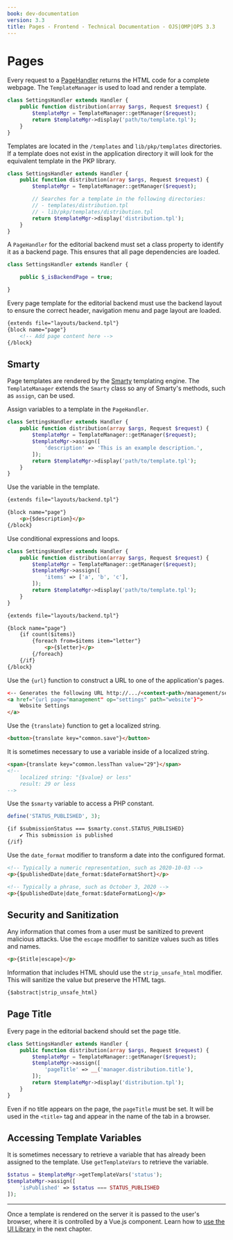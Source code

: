 ```yaml
---
book: dev-documentation
version: 3.3
title: Pages - Frontend - Technical Documentation - OJS|OMP|OPS 3.3
---
```


# Pages

Every request to a [PageHandler](./architecture-handlers#page-handlers) returns the HTML code for a complete webpage. The `TemplateManager` is used to load and render a template.

```php
class SettingsHandler extends Handler {
    public function distribution(array $args, Request $request) {
        $templateMgr = TemplateManager::getManager($request);
        return $templateMgr->display('path/to/template.tpl');
    }
}
```

Templates are located in the `/templates` and `lib/pkp/templates` directories. If a template does not exist in the application directory it will look for the equivalent template in the PKP library.

```php
class SettingsHandler extends Handler {
    public function distribution(array $args, Request $request) {
        $templateMgr = TemplateManager::getManager($request);

        // Searches for a template in the following directories:
        // - templates/distribution.tpl
        // - lib/pkp/templates/distribution.tpl
        return $templateMgr->display('distribution.tpl');
    }
}
```

A `PageHandler` for the editorial backend must set a class property to identify it as a backend page. This ensures that all page dependencies are loaded.


```php
class SettingsHandler extends Handler {

    public $_isBackendPage = true;

}
```

Every page template for the editorial backend must use the backend layout to ensure the correct header, navigation menu and page layout are loaded.

```html
{extends file="layouts/backend.tpl"}
{block name="page"}
    <!-- Add page content here -->
{/block}
```

## Smarty

Page templates are rendered by the [Smarty](https://www.smarty.net/) templating engine. The `TemplateManager` extends the `Smarty` class so any of Smarty's methods, such as `assign`, can be used.

Assign variables to a template in the `PageHandler`.

```php
class SettingsHandler extends Handler {
    public function distribution(array $args, Request $request) {
        $templateMgr = TemplateManager::getManager($request);
        $templateMgr->assign([
            'description' => 'This is an example description.',
        ]);
        return $templateMgr->display('path/to/template.tpl');
    }
}
```

Use the variable in the template.

```html
{extends file="layouts/backend.tpl"}

{block name="page"}
    <p>{$description}</p>
{/block}
```

Use conditional expressions and loops.

```php
class SettingsHandler extends Handler {
    public function distribution(array $args, Request $request) {
        $templateMgr = TemplateManager::getManager($request);
        $templateMgr->assign([
            'items' => ['a', 'b', 'c'],
        ]);
        return $templateMgr->display('path/to/template.tpl');
    }
}
```

```html
{extends file="layouts/backend.tpl"}

{block name="page"}
    {if count($items)}
        {foreach from=$items item="letter"}
            <p>{$letter}</p>
        {/foreach}
    {/if}
{/block}
```

Use the `{url}` function to construct a URL to one of the application's pages.

```html
<-- Generates the following URL http://.../<context-path>/management/settings/website -->
<a href="{url page="management" op="settings" path="website"}">
    Website Settings
</a>
```

Use the `{translate}` function to get a localized string.

```html
<button>{translate key="common.save"}</button>
```

It is sometimes necessary to use a variable inside of a localized string.

```html
<span>{translate key="common.lessThan value="29"}</span>
<!--
    localized string: "{$value} or less"
    result: 29 or less
-->
```

Use the `$smarty` variable to access a PHP constant.

```php
define('STATUS_PUBLISHED', 3);
```
```html
{if $submissionStatus === $smarty.const.STATUS_PUBLISHED}
    ✔ This submission is published
{/if}
```

Use the `date_format` modifier to transform a date into the configured format.

```html
<!-- Typically a numeric representation, such as 2020-10-03 -->
<p>{$publishedDate|date_format:$dateFormatShort}</p>

<!-- Typically a phrase, such as October 3, 2020 -->
<p>{$publishedDate|date_format:$dateFormatLong}</p>
```

## Security and Sanitization

Any information that comes from a user must be sanitized to prevent malicious attacks. Use the `escape` modifier to sanitize values such as titles and names.

```html
<p>{$title|escape}</p>
```

Information that includes HTML should use the `strip_unsafe_html` modifier. This will sanitize the value but preserve the HTML tags.

```html
{$abstract|strip_unsafe_html}
```

## Page Title

Every page in the editorial backend should set the page title.

```php
class SettingsHandler extends Handler {
    public function distribution(array $args, Request $request) {
        $templateMgr = TemplateManager::getManager($request);
        $templateMgr->assign([
            'pageTitle' => __('manager.distribution.title'),
        ]);
        return $templateMgr->display('distribution.tpl');
    }
}
```

Even if no title appears on the page, the `pageTitle` must be set. It will be used in the `<title>` tag and appear in the name of the tab in a browser.

## Accessing Template Variables

It is sometimes necessary to retrieve a variable that has already been assigned to the template. Use `getTemplateVars` to retrieve the variable.

```php
$status = $templateMgr->getTemplateVars('status');
$templateMgr->assign([
    'isPublished' => $status === STATUS_PUBLISHED
]);
```

---

Once a template is rendered on the server it is passed to the user's browser, where it is controlled by a Vue.js component. Learn how to [use the UI Library](./frontend-ui-library) in the next chapter.
